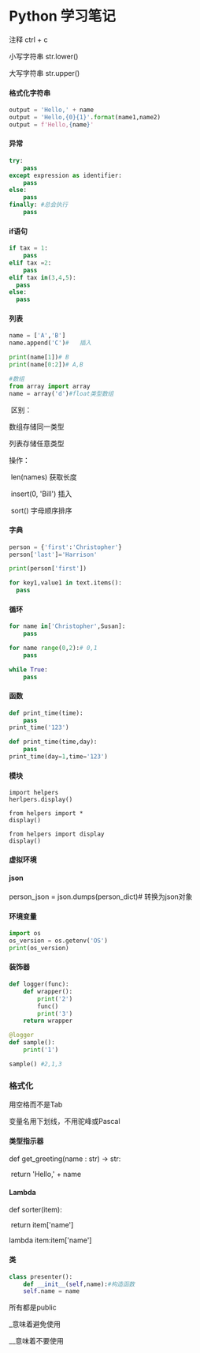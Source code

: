 # Python 学习笔记 



注释 ctrl + c

小写字符串 str.lower()

大写字符串 str.upper()

#### 格式化字符串

```python
output = 'Hello,' + name
output = 'Hello,{0}{1}'.format(name1,name2)
output = f'Hello,{name}'
```

#### 异常

~~~python
try:
	pass
except expression as identifier:
	pass
else:
	pass
finally: #总会执行
	pass
~~~

#### if语句

```python
if tax = 1:
	pass
elif tax =2:
	pass
elif tax in(3,4,5):
  pass
else: 
  pass
```

#### 列表

```python
name = ['A','B']
name.append('C')#	插入

print(name[1])# B
print(name[0:2])# A,B

#数组
from array import array
name = array('d')#float类型数组

```

​	区别：

数组存储同一类型

列表存储任意类型

操作：

​	len(names) 	获取长度

​	insert(0, 'Bill') 插入

​	sort() 字母顺序排序

#### 字典

```python
person = {'first':'Christopher'}
person['last']='Harrison'

print(person['first'])

for key1,value1 in text.items():
  pass
```

#### 循环

```python
for name in['Christopher',Susan]:
	pass

for name range(0,2):# 0,1
	pass

while True:
	pass
```

#### 函数

```python
def print_time(time):
	pass
print_time('123')

def print_time(time,day):
	pass
print_time(day=1,time='123')
```

#### 模块

```
import helpers
herlpers.display()

from helpers import *
display()

from helpers import display
display()
```

#### 虚拟环境





#### json

person_json = json.dumps(person_dict)#		转换为json对象



#### 环境变量

```python
import os
os_version = os.getenv('OS')
print(os_version)
```



#### 装饰器

```python
def logger(func):
	def wrapper():
		print('2')
		func()
		print('3')
	return wrapper

@logger
def sample():
	print('1')

sample() #2,1,3
```





### 格式化

用空格而不是Tab

变量名用下划线，不用驼峰或Pascal



#### 类型指示器

def get_greeting(name : str) -> str:

​	return 'Hello,' + name





#### Lambda



def sorter(item):

​	return item['name']



lambda item:item['name']





#### 类

```python
class presenter():
	def __init__(self,name):#构造函数
    self.name = name
```

所有都是public

_意味着避免使用

__意味着不要使用